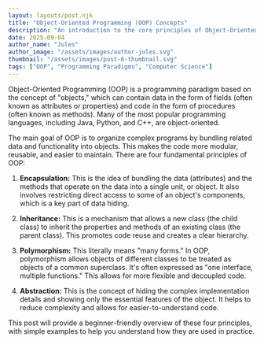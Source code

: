 ```yaml
---
layout: layouts/post.njk
title: "Object-Oriented Programming (OOP) Concepts"
description: "An introduction to the core principles of Object-Oriented Programming (OOP): encapsulation, inheritance, and polymorphism."
date: 2025-09-04
author_name: "Jules"
author_image: "/assets/images/author-jules.svg"
thumbnail: "/assets/images/post-6-thumbnail.svg"
tags: ["OOP", "Programming Paradigms", "Computer Science"]
---
```


Object-Oriented Programming (OOP) is a programming paradigm based on the concept of "objects," which can contain data in the form of fields (often known as attributes or properties) and code in the form of procedures (often known as methods). Many of the most popular programming languages, including Java, Python, and C++, are object-oriented.

The main goal of OOP is to organize complex programs by bundling related data and functionality into objects. This makes the code more modular, reusable, and easier to maintain. There are four fundamental principles of OOP:

1.  **Encapsulation:** This is the idea of bundling the data (attributes) and the methods that operate on the data into a single unit, or object. It also involves restricting direct access to some of an object's components, which is a key part of data hiding.

2.  **Inheritance:** This is a mechanism that allows a new class (the child class) to inherit the properties and methods of an existing class (the parent class). This promotes code reuse and creates a clear hierarchy.

3.  **Polymorphism:** This literally means "many forms." In OOP, polymorphism allows objects of different classes to be treated as objects of a common superclass. It's often expressed as "one interface, multiple functions." This allows for more flexible and decoupled code.

4.  **Abstraction:** This is the concept of hiding the complex implementation details and showing only the essential features of the object. It helps to reduce complexity and allows for easier-to-understand code.

This post will provide a beginner-friendly overview of these four principles, with simple examples to help you understand how they are used in practice.
